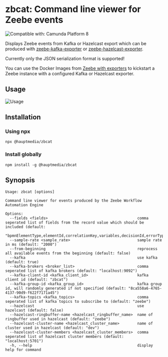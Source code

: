 zbcat: Command line viewer for Zeebe events
===========================================
![Compatible with: Camunda Platform 8](https://img.shields.io/badge/Compatible%20with-Camunda%20Platform%208-0072Ce)

Displays Zeebe events from Kafka or Hazelcast export which can be produced with
[zeebe-kafka-exporter](https://github.com/camunda-community-hub/zeebe-kafka-exporter) or
[zeebe-hazelcast-exporter](https://github.com/camunda-community-hub/zeebe-hazelcast-exporter).

Currently only the JSON serialization format is supported!

You can use the Docker Images from [Zeebe with exporters](https://github.com/hauptmedia/docker-zeebe-with-exporters) to
kickstart a Zeebe instance with a configured Kafka or Hazelcast exporter.

## Usage

![Usage](http://g.recordit.co/CBiIK3mvqb.gif)

## Installation

### Using npx

```shell
npx @hauptmedia/zbcat
```

### Install globally

```shell
npm install -g @hauptmedia/zbcat
```

## Synopsis
```shell
Usage: zbcat [options]

Command line viewer for events produced by the Zeebe Workflow Automation Engine

Options:
  --fields <fields>                                        comma seperated list of fields from the record value which should be included (default:
                                                           "bpmnElementType,elementId,correlationKey,variables,decisionId,errorType,errorMessage")
  --sample-rate <sample_rate>                              sample rate in ms (default: "2000")
  --from-beginning                                         reprocess all available events from the beginning (default: false)
  --kafka                                                  use kafka (default: true)
  --kafka-brokers <broker_list>                            comma seperated list of kafka brokers (default: "localhost:9092")
  --kafka-client-id <kafka_client_id>                      kafka client id (default: "zbcat")
  --kafka-group-id <kafka_group_id>                        kafka group id, will randomly generated if not specified (default: "8ca558a6-4765-4137-90d9-f622f7171a45")
  --kafka-topics <kafka_topics>                            comma seperated list of kafka topics to subscribe to (default: "zeebe")
  --hazelcast                                              use hazelcast (default: false)
  --hazelcast-ringbuffer-name <hazelcast_ringbuffer_name>  name of ringbuffer used in hazelcast (default: "zeebe")
  --hazelcast-cluster-name <hazelcast_cluster_name>        name of cluster used in hazelcast (default: "dev")
  --hazelcast-cluster-members <hazelcast_cluster_members>  comma seperated list of hazelcast cluster members (default: "localhost:5701")
  -h, --help                                               display help for command
```